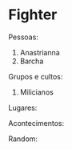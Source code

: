 # Fighter

Pessoas:
1. Anastrianna
2. Barcha

Grupos e cultos:
1. Milicianos

Lugares:

Acontecimentos:

Random:

